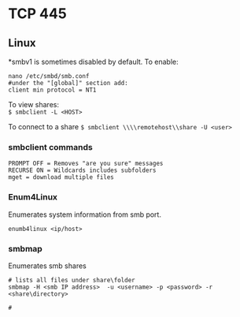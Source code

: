 # TCP 445  

## Linux

*smbv1 is sometimes disabled by default.  To enable:
```
nano /etc/smbd/smb.conf  
#under the "[global]" section add:
client min protocol = NT1
```

To view shares:  
`$ smbclient -L <HOST>`  

To connect to a share
`$ smbclient \\\\remotehost\\share -U <user>`

### smbclient commands

```
PROMPT OFF = Removes "are you sure" messages
RECURSE ON = Wildcards includes subfolders
mget = download multiple files

```
### Enum4Linux  
Enumerates system information from smb port.  

`enumb4linux <ip/host>`  

### smbmap
Enumerates smb shares  

```
# lists all files under share\folder
smbmap -H <smb IP address>  -u <username> -p <password> -r <share\directory>

#
```
